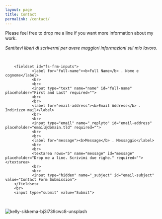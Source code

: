 ```yaml
---
layout: page
title: Contact
permalink: /contact/
---
```


Please feel free to drop me a line if you want more information about my work.

_Sentitevi liberi di scrivermi per avere maggiori informazioni sul mio lavoro._  

<br>
        
<form id="fs-frm" name="simple-contact-form" accept-charset="utf-8" action="https://formspree.io/f/xgeryypd" method="post">

        <fieldset id="fs-frm-inputs">  
                <label for="full-name"><b>Full Name</b> . Nome e cognome</label>  
                <br>
                <br>
                <input type="text" name="name" id="full-name" placeholder="First and Last" required="">  
                <br>
                <br>
                <label for="email-address"><b>Email Address</b> . Indirizzo mail</label>  
                <br>
                <br>
                <input type="email" name="_replyto" id="email-address" placeholder="email@domain.tld" required="">  
                <br>
                <br>
                <label for="message"><b>Message</b> . Messaggio</label>  
                <br>
                <br>
                <textarea rows="5" name="message" id="message" placeholder="Drop me a line. Scrivimi due righe." required=""></textarea>   
                <br>
                <br>
                <input type="hidden" name="_subject" id="email-subject" value="Contact Form Submission">  
        </fieldset>   
        <br>
        <input type="submit" value="Submit">  
</form>  

<br>


 
 
![kelly-sikkema-bj3l739cwc8-unsplash](https://user-images.githubusercontent.com/57620839/94664646-6d682f00-030b-11eb-894f-56618c6e798c.jpg)


